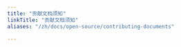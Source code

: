 ```yaml
---
title: "贡献文档须知"
linkTitle: "贡献文档须知"
aliases: "/zh/docs/open-source/contributing-documents"

---
```




